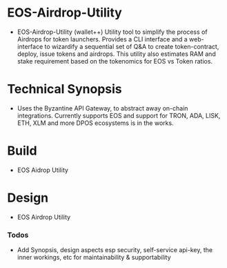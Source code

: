 # EOS-Airdrop-Utility

- EOS-Airdrop-Utility (wallet++)
Utility tool to simplify the process of Airdrops for token launchers. Provides a CLI interface and a web-interface to wizardify a sequential set of Q&A to create token-contract, deploy, issue tokens and airdrops. This utility also estimates RAM and stake requirement based on the tokenomics for EOS vs Token ratios.

# Technical Synopsis
- Uses the Byzantine API Gateway, to abstract away on-chain integrations. Currently supports EOS and support for TRON, ADA, LISK, ETH, XLM and more DPOS ecosystems is in the works.


# Build
- EOS Aidrop Utility



# Design
- EOS Airdrop Utility


### Todos
 - Add Synopsis, design aspects esp security, self-service api-key, the inner workings, etc for maintainability & supportability
